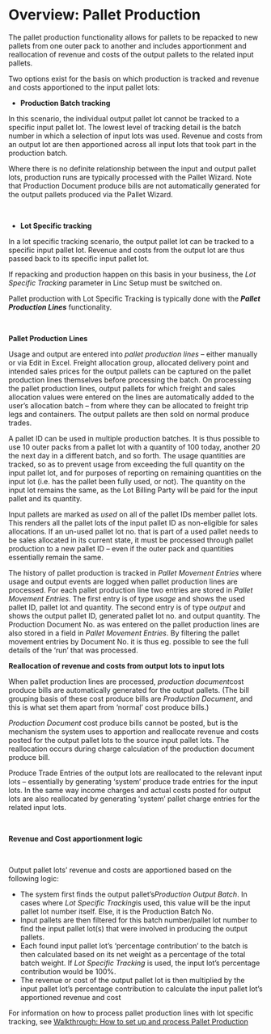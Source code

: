 # Overview: Pallet Production

The pallet production functionality allows for pallets to be repacked to new pallets from one outer pack to another and includes apportionment and reallocation of revenue and costs of the output pallets to the related input pallets.

  


Two options exist for the basis on which production is tracked and revenue and costs apportioned to the input pallet lots:

  


* **Production Batch tracking**

In this scenario, the individual output pallet lot cannot be tracked to a specific input pallet lot. The lowest level of tracking detail is the batch number in which a selection of input lots was used. Revenue and costs from an output lot are then apportioned across all input lots that took part in the production batch.

Where there is no definite relationship between the input and output pallet lots, production runs are typically processed with the Pallet Wizard. Note that Production Document produce bills are not automatically generated for the output pallets produced via the Pallet Wizard.

 

* **Lot Specific tracking**

In a lot specific tracking scenario, the output pallet lot can be tracked to a specific input pallet lot. Revenue and costs from the output lot are thus passed back to its specific input pallet lot.

If repacking and production happen on this basis in your business, the *Lot Specific Tracking* parameter in Linc Setup must be switched on.

Pallet production with Lot Specific Tracking is typically done with the ***Pallet Production Lines*** functionality.

  


 

**Pallet Production Lines**

  


Usage and output are entered into *pallet production lines* – either manually or via Edit in Excel. Freight allocation group, allocated delivery point and intended sales prices for the output pallets can be captured on the pallet production lines themselves before processing the batch. On processing the pallet production lines, output pallets for which freight and sales allocation values were entered on the lines are automatically added to the user’s allocation batch – from where they can be allocated to freight trip legs and containers. The output pallets are then sold on normal produce trades.

  


A pallet ID can be used in multiple production batches. It is thus possible to use 10 outer packs from a pallet lot with a quantity of 100 today, another 20 the next day in a different batch, and so forth. The usage quantities are tracked, so as to prevent usage from exceeding the full quantity on the input pallet lot, and for purposes of reporting on remaining quantities on the input lot (i.e. has the pallet been fully used, or not). The quantity on the input lot remains the same, as the Lot Billing Party will be paid for the input pallet and its quantity.

  


Input pallets are marked as *used* on all of the pallet IDs member pallet lots. This renders all the pallet lots of the input pallet ID as non-eligible for sales allocations. If an un-used pallet lot no. that is part of a used pallet needs to be sales allocated in its current state, it must be processed through pallet production to a new pallet ID – even if the outer pack and quantities essentially remain the same.

  


The history of pallet production is tracked in *Pallet Movement Entries* where usage and output events are logged when pallet production lines are processed. For each pallet production line two entries are stored in *Pallet Movement Entries*. The first entry is of type *usage* and shows the used pallet ID, pallet lot and quantity. The second entry is of type *output* and shows the output pallet ID, generated pallet lot no. and output quantity. The Production Document No. as was entered on the pallet production lines are also stored in a field in *Pallet Movement Entries*. By filtering the pallet movement entries by Document No. it is thus eg. possible to see the full details of the ‘run’ that was processed.

  


**Reallocation of revenue and costs from output lots to input lots**

  


When pallet production lines are processed, *production document*cost produce bills are automatically generated for the output pallets. (The bill grouping basis of these cost produce bills are *Production Document*, and this is what set them apart from ‘normal’ cost produce bills.)

  


*Production Document* cost produce bills cannot be posted, but is the mechanism the system uses to apportion and reallocate revenue and costs posted for the output pallet lots to the source input pallet lots. The reallocation occurs during charge calculation of the production document produce bill.

  


Produce Trade Entries of the output lots are reallocated to the relevant input lots – essentially by generating ‘system’ produce trade entries for the input lots. In the same way income charges and actual costs posted for output lots are also reallocated by generating ‘system’ pallet charge entries for the related input lots.

 

**Revenue and Cost apportionment logic**

 

Output pallet lots’ revenue and costs are apportioned based on the following logic:

* The system first finds the output pallet’s*Production Output Batch*. In cases where *Lot Specific Tracking*is used, this value will be the input pallet lot number itself. Else, it is the Production Batch No.
* Input pallets are then filtered for this batch number/pallet lot number to find the input pallet lot(s) that were involved in producing the output pallets.
* Each found input pallet lot’s ‘percentage contribution’ to the batch is then calculated based on its net weight as a percentage of the total batch weight. If *Lot Specific Tracking* is used, the input lot’s percentage contribution would be 100%.
* The revenue or cost of the output pallet lot is then multiplied by the input pallet lot’s percentage contribution to calculate the input pallet lot’s apportioned revenue and cost

  


For information on how to process pallet production lines with lot specific tracking, see [Walkthrough: How to set up and process Pallet Production](https://linc.freshdesk.com/en/support/solutions/articles/8000099254)

  


  


